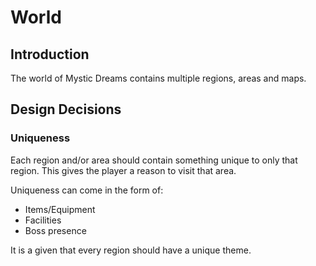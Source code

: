 # World

## Introduction

The world of Mystic Dreams contains multiple regions, areas and maps. 

## Design Decisions

### Uniqueness
Each region and/or area should contain something unique to only that region. This gives the player a reason to visit that area.

Uniqueness can come in the form of:
- Items/Equipment
- Facilities
- Boss presence

It is a given that every region should have a unique theme.
